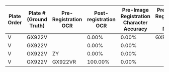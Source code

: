 | Plate Order | Plate # (Ground Truth) | Pre-Registration OCR | Post-registration OCR | Pre-Image Registration Character Accuracy | Pre-Image Registration Exact Match | Post-Image Registration Character Accuracy | Post-Image Registration Exact Match |
| ----------- | ---------------------- | -------------------- | --------------------- | ----------------------------------------- | ---------------------------------- | ------------------------------------------ | ----------------------------------- |
| V           | GX922V                 |                      | 0.00%                 | 0.00%                                     | GXP2EV                             | 66.67%                                     | 0.00%                               |
| V           | GX922V                 |                      | 0.00%                 | 0.00%                                     |                                    | 0.00%                                      | 0.00%                               |
| V           | GX922V                 | ZY                   | 0.00%                 | 0.00%                                     |                                    | 0.00%                                      | 0.00%                               |
| V           | GX922V                 | GX922VR              | 100.00%               | 0.00%                                     |                                    | 0.00%                                      | 0.00%                               |

